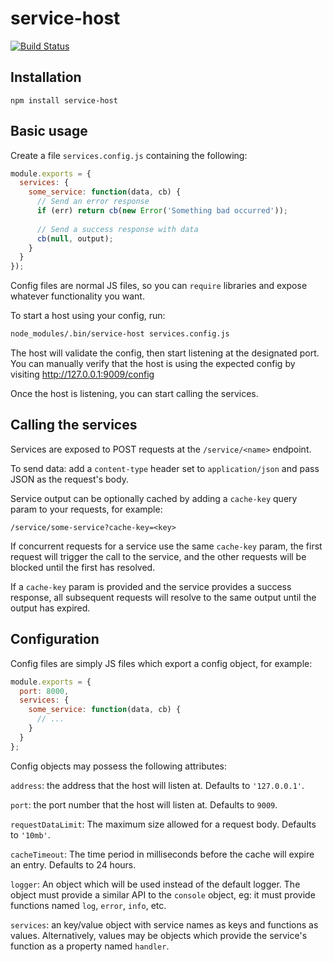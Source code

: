 service-host
============

[![Build Status](https://travis-ci.org/markfinger/service-host.svg?branch=master)](https://travis-ci.org/markfinger/service-host)


Installation
------------

```
npm install service-host
```

Basic usage
-----------

Create a file `services.config.js` containing the following:

```javascript
module.exports = {
  services: {
    some_service: function(data, cb) {
      // Send an error response
      if (err) return cb(new Error('Something bad occurred'));
      
      // Send a success response with data
      cb(null, output);
    }
  }
});
```

Config files are normal JS files, so you can `require` libraries and expose 
whatever functionality you want.

To start a host using your config, run:

```bash
node_modules/.bin/service-host services.config.js
```

The host will validate the config, then start listening at the designated 
port. You can manually verify that the host is using the expected config 
by visiting http://127.0.0.1:9009/config

Once the host is listening, you can start calling the services.


Calling the services
--------------------

Services are exposed to POST requests at the `/service/<name>` endpoint.

To send data: add a `content-type` header set to `application/json` and 
pass JSON as the request's body.

Service output can be optionally cached by adding a `cache-key` query param to 
your requests, for example:

```
/service/some-service?cache-key=<key>
```

If concurrent requests for a service use the same `cache-key` param, the first 
request will trigger the call to the service, and the other requests will be 
blocked until the first has resolved.

If a `cache-key` param is provided and the service provides a success response, all 
subsequent requests will resolve to the same output until the output has expired.


Configuration
-------------

Config files are simply JS files which export a config object, for example:

```javascript
module.exports = {
  port: 8000,
  services: {
    some_service: function(data, cb) {
      // ...
    }
  }
};
```

Config objects may possess the following attributes:

`address`: the address that the host will listen at. Defaults to `'127.0.0.1'`.

`port`: the port number that the host will listen at. Defaults to `9009`.

`requestDataLimit`: The maximum size allowed for a request body. Defaults to `'10mb'`.

`cacheTimeout`: The time period in milliseconds before the cache will expire an entry. Defaults to 24 hours.

`logger`: An object which will be used instead of the default logger. The object must provide a similar API to the `console` object, eg: it must provide functions named `log`, `error`, `info`, etc.

`services`: an key/value object with service names as keys and functions as values. Alternatively, values may be objects which provide the service's function as a property named `handler`.
